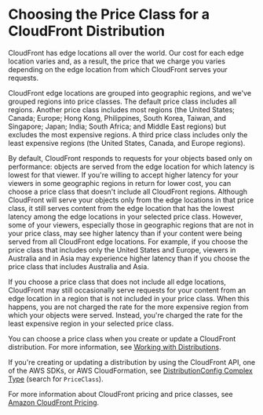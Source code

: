 # Choosing the Price Class for a CloudFront Distribution<a name="PriceClass"></a>

CloudFront has edge locations all over the world\. Our cost for each edge location varies and, as a result, the price that we charge you varies depending on the edge location from which CloudFront serves your requests\.

CloudFront edge locations are grouped into geographic regions, and we've grouped regions into price classes\. The default price class includes all regions\. Another price class includes most regions \(the United States; Canada; Europe; Hong Kong, Philippines, South Korea, Taiwan,  and Singapore; Japan; India; South Africa; and Middle East regions\) but excludes the most expensive regions\. A third price class includes only the least expensive regions \(the United States, Canada, and Europe regions\)\.

By default, CloudFront responds to requests for your objects based only on performance: objects are served from the edge location for which latency is lowest for that viewer\. If you're willing to accept higher latency for your viewers in some geographic regions in return for lower cost, you can choose a price class that doesn't include all CloudFront regions\. Although CloudFront will serve your objects only from the edge locations in that price class, it still serves content from the edge location that has the lowest latency among the edge locations in your selected price class\. However, some of your viewers, especially those in geographic regions that are not in your price class, may see higher latency than if your content were being served from all CloudFront edge locations\. For example, if you choose the price class that includes only the United States and Europe, viewers in Australia and in Asia may experience higher latency than if you choose the price class that includes Australia and Asia\.

If you choose a price class that does not include all edge locations, CloudFront may still occasionally serve requests for your content from an edge location in a region that is not included in your price class\. When this happens, you are not charged the rate for the more expensive region from which your objects were served\. Instead, you're charged the rate for the least expensive region in your selected price class\.

You can choose a price class when you create or update a CloudFront distribution\. For more information, see [Working with Distributions](distribution-working-with.md)\. 

If you're creating or updating a distribution by using the CloudFront API, one of the AWS SDKs, or AWS CloudFormation, see [DistributionConfig Complex Type](https://docs.aws.amazon.com/cloudfront/latest/APIReference/API_DistributionConfig.html) \(search for `PriceClass`\)\.

For more information about CloudFront pricing and price classes, see [ Amazon CloudFront Pricing](http://aws.amazon.com/cloudfront/pricing/)\.
